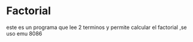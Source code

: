 # Factorial
este es un programa que lee 2 terminos y permite calcular el factorial ,se uso emu 8086
